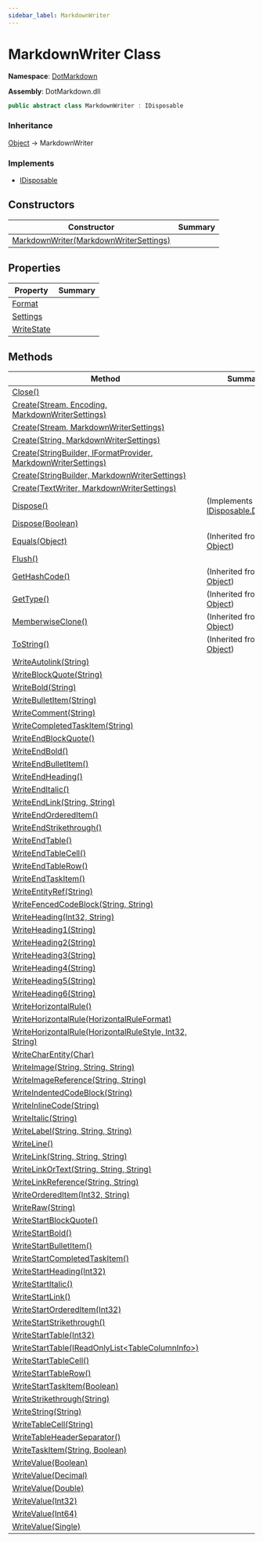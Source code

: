 ```yaml
---
sidebar_label: MarkdownWriter
---
```


# MarkdownWriter Class

**Namespace**: [DotMarkdown](../index.md)

**Assembly**: DotMarkdown\.dll

```csharp
public abstract class MarkdownWriter : IDisposable
```

### Inheritance

[Object](https://docs.microsoft.com/en-us/dotnet/api/system.object) &#x2192; MarkdownWriter

### Implements

* [IDisposable](https://docs.microsoft.com/en-us/dotnet/api/system.idisposable)

## Constructors

| Constructor | Summary |
| ----------- | ------- |
| [MarkdownWriter(MarkdownWriterSettings)](-ctor/index.md) | |

## Properties

| Property | Summary |
| -------- | ------- |
| [Format](Format/index.md) | |
| [Settings](Settings/index.md) | |
| [WriteState](WriteState/index.md) | |

## Methods

| Method | Summary |
| ------ | ------- |
| [Close()](Close/index.md) | |
| [Create(Stream, Encoding, MarkdownWriterSettings)](Create/index.md#DotMarkdown_MarkdownWriter_Create_System_IO_Stream_System_Text_Encoding_DotMarkdown_MarkdownWriterSettings_) | |
| [Create(Stream, MarkdownWriterSettings)](Create/index.md#DotMarkdown_MarkdownWriter_Create_System_IO_Stream_DotMarkdown_MarkdownWriterSettings_) | |
| [Create(String, MarkdownWriterSettings)](Create/index.md#DotMarkdown_MarkdownWriter_Create_System_String_DotMarkdown_MarkdownWriterSettings_) | |
| [Create(StringBuilder, IFormatProvider, MarkdownWriterSettings)](Create/index.md#DotMarkdown_MarkdownWriter_Create_System_Text_StringBuilder_System_IFormatProvider_DotMarkdown_MarkdownWriterSettings_) | |
| [Create(StringBuilder, MarkdownWriterSettings)](Create/index.md#DotMarkdown_MarkdownWriter_Create_System_Text_StringBuilder_DotMarkdown_MarkdownWriterSettings_) | |
| [Create(TextWriter, MarkdownWriterSettings)](Create/index.md#DotMarkdown_MarkdownWriter_Create_System_IO_TextWriter_DotMarkdown_MarkdownWriterSettings_) | |
| [Dispose()](Dispose/index.md#DotMarkdown_MarkdownWriter_Dispose) |  \(Implements [IDisposable.Dispose](https://docs.microsoft.com/en-us/dotnet/api/system.idisposable.dispose)\) |
| [Dispose(Boolean)](Dispose/index.md#DotMarkdown_MarkdownWriter_Dispose_System_Boolean_) | |
| [Equals(Object)](https://docs.microsoft.com/en-us/dotnet/api/system.object.equals) |  \(Inherited from [Object](https://docs.microsoft.com/en-us/dotnet/api/system.object)\) |
| [Flush()](Flush/index.md) | |
| [GetHashCode()](https://docs.microsoft.com/en-us/dotnet/api/system.object.gethashcode) |  \(Inherited from [Object](https://docs.microsoft.com/en-us/dotnet/api/system.object)\) |
| [GetType()](https://docs.microsoft.com/en-us/dotnet/api/system.object.gettype) |  \(Inherited from [Object](https://docs.microsoft.com/en-us/dotnet/api/system.object)\) |
| [MemberwiseClone()](https://docs.microsoft.com/en-us/dotnet/api/system.object.memberwiseclone) |  \(Inherited from [Object](https://docs.microsoft.com/en-us/dotnet/api/system.object)\) |
| [ToString()](https://docs.microsoft.com/en-us/dotnet/api/system.object.tostring) |  \(Inherited from [Object](https://docs.microsoft.com/en-us/dotnet/api/system.object)\) |
| [WriteAutolink(String)](WriteAutolink/index.md) | |
| [WriteBlockQuote(String)](WriteBlockQuote/index.md) | |
| [WriteBold(String)](WriteBold/index.md) | |
| [WriteBulletItem(String)](WriteBulletItem/index.md) | |
| [WriteComment(String)](WriteComment/index.md) | |
| [WriteCompletedTaskItem(String)](WriteCompletedTaskItem/index.md) | |
| [WriteEndBlockQuote()](WriteEndBlockQuote/index.md) | |
| [WriteEndBold()](WriteEndBold/index.md) | |
| [WriteEndBulletItem()](WriteEndBulletItem/index.md) | |
| [WriteEndHeading()](WriteEndHeading/index.md) | |
| [WriteEndItalic()](WriteEndItalic/index.md) | |
| [WriteEndLink(String, String)](WriteEndLink/index.md) | |
| [WriteEndOrderedItem()](WriteEndOrderedItem/index.md) | |
| [WriteEndStrikethrough()](WriteEndStrikethrough/index.md) | |
| [WriteEndTable()](WriteEndTable/index.md) | |
| [WriteEndTableCell()](WriteEndTableCell/index.md) | |
| [WriteEndTableRow()](WriteEndTableRow/index.md) | |
| [WriteEndTaskItem()](WriteEndTaskItem/index.md) | |
| [WriteEntityRef(String)](WriteEntityRef/index.md) | |
| [WriteFencedCodeBlock(String, String)](WriteFencedCodeBlock/index.md) | |
| [WriteHeading(Int32, String)](WriteHeading/index.md) | |
| [WriteHeading1(String)](WriteHeading1/index.md) | |
| [WriteHeading2(String)](WriteHeading2/index.md) | |
| [WriteHeading3(String)](WriteHeading3/index.md) | |
| [WriteHeading4(String)](WriteHeading4/index.md) | |
| [WriteHeading5(String)](WriteHeading5/index.md) | |
| [WriteHeading6(String)](WriteHeading6/index.md) | |
| [WriteHorizontalRule()](WriteHorizontalRule/index.md#DotMarkdown_MarkdownWriter_WriteHorizontalRule) | |
| [WriteHorizontalRule(HorizontalRuleFormat)](WriteHorizontalRule/index.md#DotMarkdown_MarkdownWriter_WriteHorizontalRule_DotMarkdown_HorizontalRuleFormat__) | |
| [WriteHorizontalRule(HorizontalRuleStyle, Int32, String)](WriteHorizontalRule/index.md#DotMarkdown_MarkdownWriter_WriteHorizontalRule_DotMarkdown_HorizontalRuleStyle_System_Int32_System_String_) | |
| [WriteCharEntity(Char)](WriteCharEntity/index.md) | |
| [WriteImage(String, String, String)](WriteImage/index.md) | |
| [WriteImageReference(String, String)](WriteImageReference/index.md) | |
| [WriteIndentedCodeBlock(String)](WriteIndentedCodeBlock/index.md) | |
| [WriteInlineCode(String)](WriteInlineCode/index.md) | |
| [WriteItalic(String)](WriteItalic/index.md) | |
| [WriteLabel(String, String, String)](WriteLabel/index.md) | |
| [WriteLine()](WriteLine/index.md) | |
| [WriteLink(String, String, String)](WriteLink/index.md) | |
| [WriteLinkOrText(String, String, String)](WriteLinkOrText/index.md) | |
| [WriteLinkReference(String, String)](WriteLinkReference/index.md) | |
| [WriteOrderedItem(Int32, String)](WriteOrderedItem/index.md) | |
| [WriteRaw(String)](WriteRaw/index.md) | |
| [WriteStartBlockQuote()](WriteStartBlockQuote/index.md) | |
| [WriteStartBold()](WriteStartBold/index.md) | |
| [WriteStartBulletItem()](WriteStartBulletItem/index.md) | |
| [WriteStartCompletedTaskItem()](WriteStartCompletedTaskItem/index.md) | |
| [WriteStartHeading(Int32)](WriteStartHeading/index.md) | |
| [WriteStartItalic()](WriteStartItalic/index.md) | |
| [WriteStartLink()](WriteStartLink/index.md) | |
| [WriteStartOrderedItem(Int32)](WriteStartOrderedItem/index.md) | |
| [WriteStartStrikethrough()](WriteStartStrikethrough/index.md) | |
| [WriteStartTable(Int32)](WriteStartTable/index.md#DotMarkdown_MarkdownWriter_WriteStartTable_System_Int32_) | |
| [WriteStartTable(IReadOnlyList&lt;TableColumnInfo&gt;)](WriteStartTable/index.md#DotMarkdown_MarkdownWriter_WriteStartTable_System_Collections_Generic_IReadOnlyList_DotMarkdown_TableColumnInfo__) | |
| [WriteStartTableCell()](WriteStartTableCell/index.md) | |
| [WriteStartTableRow()](WriteStartTableRow/index.md) | |
| [WriteStartTaskItem(Boolean)](WriteStartTaskItem/index.md) | |
| [WriteStrikethrough(String)](WriteStrikethrough/index.md) | |
| [WriteString(String)](WriteString/index.md) | |
| [WriteTableCell(String)](WriteTableCell/index.md) | |
| [WriteTableHeaderSeparator()](WriteTableHeaderSeparator/index.md) | |
| [WriteTaskItem(String, Boolean)](WriteTaskItem/index.md) | |
| [WriteValue(Boolean)](WriteValue/index.md#DotMarkdown_MarkdownWriter_WriteValue_System_Boolean_) | |
| [WriteValue(Decimal)](WriteValue/index.md#DotMarkdown_MarkdownWriter_WriteValue_System_Decimal_) | |
| [WriteValue(Double)](WriteValue/index.md#DotMarkdown_MarkdownWriter_WriteValue_System_Double_) | |
| [WriteValue(Int32)](WriteValue/index.md#DotMarkdown_MarkdownWriter_WriteValue_System_Int32_) | |
| [WriteValue(Int64)](WriteValue/index.md#DotMarkdown_MarkdownWriter_WriteValue_System_Int64_) | |
| [WriteValue(Single)](WriteValue/index.md#DotMarkdown_MarkdownWriter_WriteValue_System_Single_) | |

